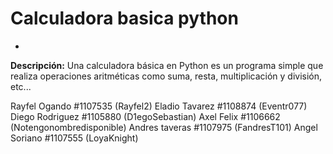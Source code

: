# Calculadora basica python
-
**Descripción:** Una calculadora básica en Python es un programa simple que realiza operaciones aritméticas como suma, resta, multiplicación y división, etc...

Rayfel Ogando #1107535 (Rayfel2)
Eladio Tavarez #1108874 (Eventr077)
Diego Rodriguez #1105880 (D1egoSebastian)
Axel Felix #1106662 (Notengonombredisponible)
Andres taveras #1107975 (FandresT101)
Angel Soriano #1107555 (LoyaKnight)
